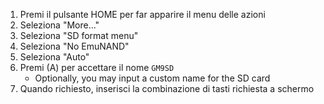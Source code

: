 1. Premi il pulsante HOME per far apparire il menu delle azioni
2. Seleziona "More..."
3. Seleziona "SD format menu"
4. Seleziona "No EmuNAND"
5. Seleziona "Auto"
6. Premi (A) per accettare il nome `GM9SD`
   - Optionally, you may input a custom name for the SD card
7. Quando richiesto, inserisci la combinazione di tasti richiesta a schermo
